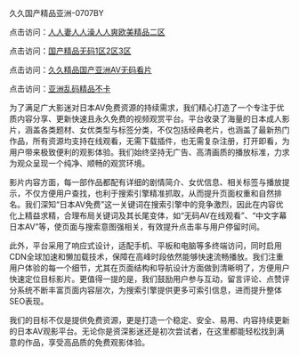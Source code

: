 久久国产精品亚洲-0707BY

点击访问：<a href="https://cfad.pages.dev/">人人妻人人澡人人爽欧美精品二区</a>

点击访问：<a href="https://gfd-5xg.pages.dev/">国产精品无码1区2区3区</a>

点击访问：<a href="https://gsd-agv.pages.dev/">久久精品国产亚洲AV无码看片</a>

点击访问：<a href="https://fdhf-454.pages.dev/">亚洲乱码精品不卡</a>



为了满足广大影迷对日本AV免费资源的持续需求，我们精心打造了一个专注于优质内容分享、更新快速且永久免费的视频观赏平台。平台收录了海量的日本成人影片，涵盖各类题材、女优类型与标签分类，不仅包括经典老片，也涵盖了最新热门作品，所有资源均支持在线观看，无需下载插件，也无需复杂注册，打开即看，为用户带来极致便利的观影体验。我们始终坚持无广告、高清画质的播放标准，力求为观众呈现一个纯净、顺畅的观赏环境。

影片内容方面，每一部作品都配有详细的剧情简介、女优信息、相关标签与播放提示，不仅方便用户查找，也利于搜索引擎精准抓取，从而提升页面权重和自然排名。我们深知“日本AV免费”这一关键词在搜索引擎中的竞争激烈，因此在内容优化上精益求精，合理布局关键词及其长尾变体，如“无码AV在线观看”、“中文字幕日本AV”等，使页面与搜索意图强相关，有效提升点击率与用户停留时间。

此外，平台采用了响应式设计，适配手机、平板和电脑等多终端访问，同时启用CDN全球加速和懒加载技术，保障在高峰时段依然能够快速流畅播放。我们注重用户体验的每一个细节，尤其在页面结构和导航设计方面做到清晰明了，方便用户快速定位目标影片。更值得一提的是，我们鼓励用户参与互动，留言评论、点赞评分系统不断丰富页面内容层次，为搜索引擎提供更多可索引信息，进而提升整体SEO表现。

我们的目标不仅是提供免费资源，更是打造一个稳定、安全、易用、内容持续更新的日本AV观影平台。无论你是资深影迷还是初次尝试者，在这里都能轻松找到满意的作品，享受高品质的免费观影体验。




<span style="display:none;">[Canonical link]( https://github.com/yyy5415654/6464612 ）</span>
